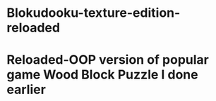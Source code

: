 # Blokudooku-texture-edition-reloaded
# Reloaded-OOP version of popular game Wood Block Puzzle I done earlier
